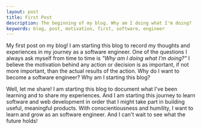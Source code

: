 ```yaml
---
layout: post
title: First Post
description: The beginning of my blog. Why am I doing what I'm doing?
keywords: blog, post, motivation, first, software, engineer
---
```


My first post on my blog! I am starting this blog to record my thoughts and experiences in my journey as a software engineer. One of the questions I always ask myself from time to time is <em>"Why am I doing what I'm doing?"</em> I believe the motivation behind any action or decision is as important, if not more important, than the actual results of the action. Why do I want to become a software engineer? Why am I starting this blog?

Well, let me share! I am starting this blog to document what I've been learning and to share my experiences. And I am starting this journey to learn software and web development in order that I might take part in building useful, meaningful products. With conscientiousness and humility, I want to learn and grow as an software engineer. And I can't wait to see what the future holds!
